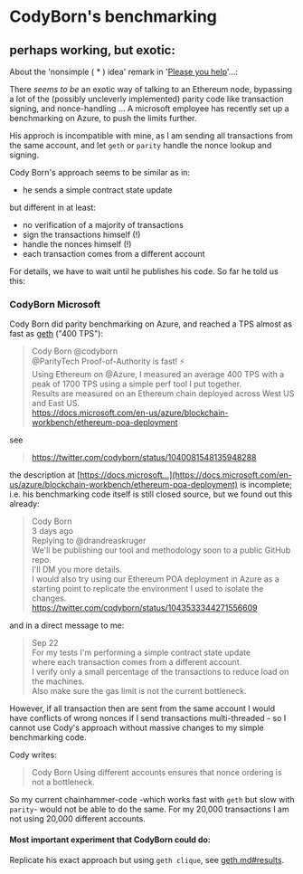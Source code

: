 # CodyBorn's benchmarking

## perhaps working, but exotic:

About the 'nonsimple ( * ) idea' remark in '[Please you help](https://gitlab.com/electronDLT/chainhammer/blob/master/parity.md#please-you-help)'...:

There *seems to be* an exotic way of talking to an Ethereum node, bypassing a lot of the (possibly uncleverly implemented) parity code like transaction signing, and nonce-handling ... A microsoft employee has recently set up a benchmarking on Azure, to push the limits further. 

His approch is incompatible with mine, as I am sending all transactions from the same account, and let `geth` or `parity` handle the nonce lookup and signing. 

Cody Born's approach seems to be similar as in:

* he sends a simple contract state update

but different in at least:

* no verification of a majority of transactions
* sign the transactions himself (!)
* handle the nonces himself (!)
* each transaction comes from a different account

For details, we have to wait until he publishes his code. So far he told us this:

### CodyBorn Microsoft

Cody Born did parity benchmarking on Azure, and reached a TPS almost as fast as [geth](geth.md) ("400 TPS"):

> Cody Born @codyborn  
> @ParityTech Proof-of-Authority is fast! ⚡️  
> Using Ethereum on @Azure, I measured an average 400 TPS with a peak of 1700 TPS using a simple perf tool I put together.    
> Results are measured on an Ethereum chain deployed across West US and East US.  
> https://docs.microsoft.com/en-us/azure/blockchain-workbench/ethereum-poa-deployment

see
> https://twitter.com/codyborn/status/1040081548135948288  

the description at [https://docs.microsoft...](https://docs.microsoft.com/en-us/azure/blockchain-workbench/ethereum-poa-deployment) is incomplete; i.e. his benchmarking code itself is still closed source, but we found out this already:

> Cody Born  
> 3 days ago  
> Replying to @drandreaskruger    
> We'll be publishing our tool and methodology soon to a public GitHub repo.  
> I'll DM you more details.   
> I would also try using our Ethereum POA deployment in Azure as a starting point to replicate the environment I used to isolate the changes.  
> https://twitter.com/codyborn/status/1043533344271556609  

and in a direct message to me:

> Sep 22  
> For my tests I'm performing a simple contract state update   
> where each transaction comes from a different account.  
> I verify only a small percentage of the transactions to reduce load on the machines.  
> Also make sure the gas limit is not the current bottleneck.  

However, if all transaction then are sent from the same account I would have conflicts of wrong nonces if I send transactions multi-threaded - so I cannot use Cody's approach without massive changes to my simple benchmarking code.

Cody writes:

> Cody Born
> Using different accounts ensures that nonce ordering is not a bottleneck.  


So my current chainhammer-code -which works fast with `geth` but slow with `parity`- would not be able to do the same. For my 20,000 transactions I am not using 20,000 different accounts.


#### Most important experiment that CodyBorn could do:

Replicate his exact approach but using `geth clique`, see [geth.md#results](geth.md#results).




